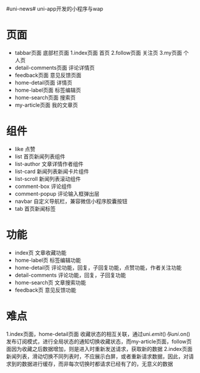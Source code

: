 #uni-news#
uni-app开发的小程序与wap

# 页面
* tabbar页面 底部栏页面
	1.index页面 首页
	2.follow页面 关注页
	3.my页面 个人页
* detail-comments页面 评论详情页
* feedback页面 意见反馈页面
* home-detail页面 详情页
* home-label页面 标签编辑页
* home-search页面 搜索页
* my-article页面 我的文章页

# 组件
* like 点赞
* list 首页新闻列表组件
* list-author 文章详情作者组件
* list-card 新闻列表新闻卡片组件
* list-scroll 新闻列表滚动组件
* comment-box 评论组件
* comment-popup 评论输入框弹出层
* navbar 自定义导航栏，兼容微信小程序胶囊按钮
* tab 首页新闻标签

# 功能
* index页 文章收藏功能
* home-label页 标签编辑功能
* home-detail页 评论功能，回复，子回复功能，点赞功能，作者关注功能
* detail-comments 评论功能，回复，子回复功能
* home-search页 文章搜索功能
* feedback页 意见反馈功能

# 难点
1.index页面，home-detail页面 收藏状态的相互关联，通过uni.$emit()与uni.$on()发布订阅模式，进行全局状态的通知切换收藏状态，而my-article页面，follow页面因为收藏之后数据增加，则是进入时重新发送请求，获取新的数据
2.index页面新闻列表，滑动切换不同列表时，不应展示白屏，或者重新请求数据，因此，对请求到的数据进行缓存，而非每次切换时都请求已经有了的，无意义的数据